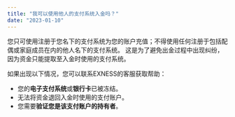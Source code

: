 ```yaml
---
title: "我可以使用他人的支付系统入金吗？"
date: "2023-01-10"
---
```


<Ads></Ads> 

您只可使用注册于您名下的支付系统为您的账户充值；不得使用任何注册于包括配偶或家庭成员在内的他人名下的支付系统。 这是为了避免出金过程中出现纠纷，因为资金只能提取至入金时使用的支付系统。

如果出现以下情况，您可以联系EXNESS的客服获取帮助：

- 您的**电子支付系统**或**银行卡**已被冻结。
- 无法将资金退回入金时使用的支付账户。
- 您需要**验证您是该支付账户的持有者**。

